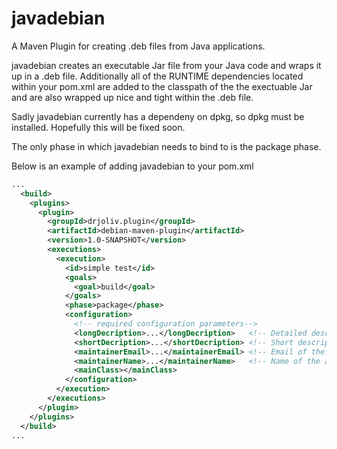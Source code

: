 # javadebian
A Maven Plugin for creating .deb files from Java applications.

javadebian creates an executable Jar file from your Java code and wraps it up in a .deb file. Additionally all of the RUNTIME dependencies located within your pom.xml are added to the classpath of the the exectuable Jar and are also wrapped up nice and tight within the .deb file.

Sadly javadebian currently has a dependeny on dpkg, so dpkg must be installed. Hopefully this will be fixed soon.

The only phase in which javadebian needs to bind to is the package phase.

Below is an example of adding javadebian to your pom.xml
```xml
...
  <build>
    <plugins>
      <plugin>
        <groupId>drjoliv.plugin</groupId>
        <artifactId>debian-maven-plugin</artifactId>
        <version>1.0-SNAPSHOT</version>
        <executions>
          <execution>
            <id>simple test</id>
            <goals>
              <goal>build</goal>
            </goals>
            <phase>package</phase>
            <configuration>
              <!-- required configuration parameters-->
              <longDecription>...</longDecription>   <!-- Detailed description of the application. -->
              <shortDecription>...</shortDecription> <!-- Short descriptin of application no more that 60 characters. -->
              <maintainerEmail>...</maintainerEmail> <!-- Email of the application maintainer. -->
              <maintainerName>...</maintainerName>   <!-- Name of the application maintainer.-->
              <mainClass></mainClass>
            </configuration>
          </execution>
        </executions>
      </plugin>
    </plugins>
  </build>
...
```
